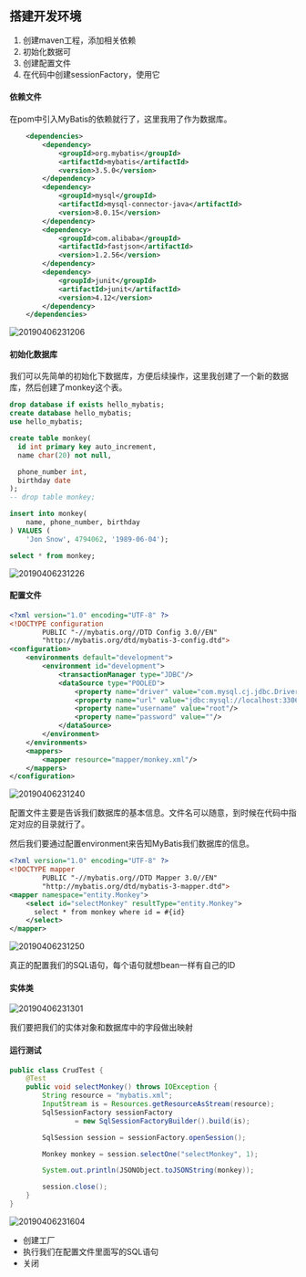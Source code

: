 ## 搭建开发环境

1. 创建maven工程，添加相关依赖
2. 初始化数据可
3. 创建配置文件
4. 在代码中创建sessionFactory，使用它



#### 依赖文件

在pom中引入MyBatis的依赖就行了，这里我用了作为数据库。

```xml
    <dependencies>
        <dependency>
            <groupId>org.mybatis</groupId>
            <artifactId>mybatis</artifactId>
            <version>3.5.0</version>
        </dependency>
        <dependency>
            <groupId>mysql</groupId>
            <artifactId>mysql-connector-java</artifactId>
            <version>8.0.15</version>
        </dependency>
        <dependency>
            <groupId>com.alibaba</groupId>
            <artifactId>fastjson</artifactId>
            <version>1.2.56</version>
        </dependency>
        <dependency>
            <groupId>junit</groupId>
            <artifactId>junit</artifactId>
            <version>4.12</version>
        </dependency>
    </dependencies>
```

![20190406231206](assets/20190406231206.png)

#### 初始化数据库

我们可以先简单的初始化下数据库，方便后续操作，这里我创建了一个新的数据库，然后创建了monkey这个表。

```sql
drop database if exists hello_mybatis;
create database hello_mybatis;
use hello_mybatis;

create table monkey(
  id int primary key auto_increment,
  name char(20) not null,

  phone_number int,
  birthday date
);
-- drop table monkey;

insert into monkey(
    name, phone_number, birthday
) VALUES (
    'Jon Snow', 4794062, '1989-06-04');

select * from monkey;
```

![20190406231226](assets/20190406231226.png)

#### 配置文件

``` xml
<?xml version="1.0" encoding="UTF-8" ?>
<!DOCTYPE configuration
        PUBLIC "-//mybatis.org//DTD Config 3.0//EN"
        "http://mybatis.org/dtd/mybatis-3-config.dtd">
<configuration>
    <environments default="development">
        <environment id="development">
            <transactionManager type="JDBC"/>
            <dataSource type="POOLED">
                <property name="driver" value="com.mysql.cj.jdbc.Driver"/>
                <property name="url" value="jdbc:mysql://localhost:3306/hello_mybatis"/>
                <property name="username" value="root"/>
                <property name="password" value=""/>
            </dataSource>
        </environment>
    </environments>
    <mappers>
        <mapper resource="mapper/monkey.xml"/>
    </mappers>
</configuration>
```

![20190406231240](assets/20190406231240.png)

配置文件主要是告诉我们数据库的基本信息。文件名可以随意，到时候在代码中指定对应的目录就行了。

然后我们要通过配置environment来告知MyBatis我们数据库的信息。



```xml
<?xml version="1.0" encoding="UTF-8" ?>
<!DOCTYPE mapper
        PUBLIC "-//mybatis.org//DTD Mapper 3.0//EN"
        "http://mybatis.org/dtd/mybatis-3-mapper.dtd">
<mapper namespace="entity.Monkey">
    <select id="selectMonkey" resultType="entity.Monkey">
      select * from monkey where id = #{id}
    </select>
</mapper>
```

![20190406231250](assets/20190406231250.png)

真正的配置我们的SQL语句，每个语句就想bean一样有自己的ID

#### 实体类

![20190406231301](assets/20190406231301.png)

我们要把我们的实体对象和数据库中的字段做出映射



#### 运行测试

``` java
public class CrudTest {
    @Test
    public void selectMonkey() throws IOException {
        String resource = "mybatis.xml";
        InputStream is = Resources.getResourceAsStream(resource);
        SqlSessionFactory sessionFactory
                = new SqlSessionFactoryBuilder().build(is);

        SqlSession session = sessionFactory.openSession();

        Monkey monkey = session.selectOne("selectMonkey", 1);

        System.out.println(JSONObject.toJSONString(monkey));

        session.close();
    }
}
```



![20190406231604](assets/20190406231604.png)



- 创建工厂
- 执行我们在配置文件里面写的SQL语句
- 关闭